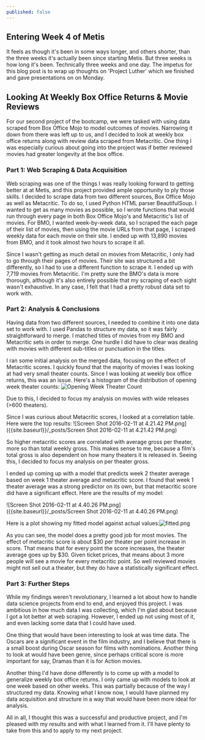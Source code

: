 ```yaml
---
published: false
---
```


## Entering Week 4 of Metis
It feels as though it's been in some ways longer, and others shorter, than the three weeks it's actually been since starting Metis. But three weeks is how long it's been. Technically three weeks and one day. The impetus for this blog post is to wrap up thoughts on 'Project Luther' which we finished and gave presentations on on Monday.

## Looking At Weekly Box Office Returns & Movie Reviews
For our second project of the bootcamp, we were tasked with using data scraped from Box Office Mojo to model outcomes of movies. Narrowing it down from there was left up to us, and I decided to look at weekly box office returns along with review data scraped from Metacritic. One thing I was especially curious about going into the project was if better reviewed movies had greater longevity at the box office.

### Part 1: Web Scraping & Data Acquisition
Web scraping was one of the things I was really looking forward to getting better at at Metis, and this project provided ample opportunity to ply those skills. I decided to scrape data from two different sources, Box Office Mojo as well as Metacritic. To do so, I used Python HTML parser BeautifulSoup. I wanted to get as many movies as possible, so I wrote functions that would run through every page in both Box Office Mojo's and Metacritic's list of movies. For BMO, I wanted week-by-week data, so I scraped the each page of their list of movies, then using the movie URLs from that page, I scraped weekly data for each movie on their site. I ended up with 13,890 movies from BMO, and it took almost two hours to scrape it all.

Since I wasn't getting as much detail on movies from Metacritic, I only had to go through their pages of movies. Their site was structured a bit differently, so I had to use a different function to scrape it. I ended up with 7,719 movies from Metacritic. I'm pretty sure the BMO's data is more thorough, although it's also entirely possible that my scraping of each sight wasn't exhaustive. In any case, I felt that I had a pretty robust data set to work with.

### Part 2: Analysis & Conclusions
Having data from two different sources, I needed to combine it into one data set to work with. I used Pandas to structure my data, so it was fairly straightforward to merge. I matched titles of movies from my BMO and Metacritic sets in order to merge. One hurdle I did have to clear was dealing with movies with different sub-titles or punctuation in the titles.

I ran some initial analysis on the merged data, focusing on the effect of Metacritic scores. I quickly found that the majority of movies I was looking at had very small theater counts. Since I was looking at weekly box office returns, this was an issue. Here's a histogram of the distribution of opening week theater counts:
![Opening Week Theater Count]({{site.baseurl}}/_posts/opening_week_thtrs.png)

Due to this, I decided to focus my analysis on movies with wide releases (>600 theaters).

Since I was curious about Metacritic scores, I looked at a correlation table. Here were the top results:
![Screen Shot 2016-02-11 at 4.21.42 PM.png]({{site.baseurl}}/_posts/Screen Shot 2016-02-11 at 4.21.42 PM.png)

So higher metacritic scores are correlated with average gross per theater, more so than total weekly gross. This makes sense to me, because a film's total gross is also dependent on how many theaters it is released in. Seeing this, I decided to focus my analysis on per theater gross.

I ended up coming up with a model that predicts week 2 theater average based on week 1 theater average and metacritic score. I found that week 1 theater average was a strong predictor on its own, but that metacritic score did have a significant effect. Here are the results of my model:

![Screen Shot 2016-02-11 at 4.40.26 PM.png]({{site.baseurl}}/_posts/Screen Shot 2016-02-11 at 4.40.26 PM.png)

Here is a plot showing my fitted model against actual values:![fitted.png]({{site.baseurl}}/_posts/fitted.png)

As you can see, the model does a pretty good job for most movies. The effect of metacritic score is about $30 per theater per point increase in score. That means that for every point the score increases, the theater average goes up by $30. Given ticket prices, that means about 3 more people will see a movie for every metacritic point. So well reviewed movies might not sell out a theater, but they do have a statistically significant effect.

### Part 3: Further Steps

While my findings weren't revolutionary, I learned a lot about how to handle data science projects from end to end, and enjoyed this project. I was ambitious in how much data I was collecting, which I'm glad about because I got a lot better at web scraping. However, I ended up not using most of it, and even lacking some data that I could have used.

One thing that would have been interesting to look at was time data. The Oscars are a significant event in the film industry, and I believe that there is a small boost during Oscar season for films with nominations. Another thing to look at would have been genre, since perhaps critical score is more important for say, Dramas than it is for Action movies. 

Another thing I'd have done differently is to come up with a model to generalize weekly box office returns. I only came up with models to look at one week based on other weeks. This was partially because of the way I structured my data. Knowing what I know now, I would have planned my data acquisition and structure in a way that would have been more ideal for analysis. 

All in all, I thought this was a successful and productive project, and I'm pleased with my results and with what I learned from it. I'll have plenty to take from this and to apply to my next project.
